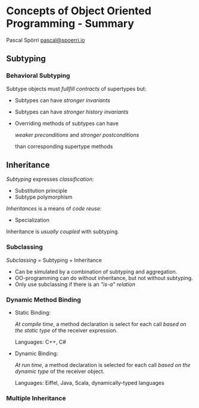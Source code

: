 Concepts of Object Oriented Programming - Summary
=================================================
Pascal Spörri <pascal@spoerri.io>

## Subtyping

### Behavioral Subtyping

Subtype objects must *fullfill contracts* of supertypes but:

* Subtypes can have *stronger invariants*
* Subtypes can have *stronger history invariants*
* Overriding methods of subtypes can have 

	_weaker preconditions_ and _stronger postconditions_

	than corresponding supertype methods

## Inheritance

_Subtyping_ expresses _classification_:

* Substitution principle
* Subtype polymorphism

_Inheritances_ is a means of _code reuse_:

* Specialization

Inheritance is _usually coupled_ with subtyping. 

### Subclassing

_Subclassing_ = Subtyping + Inheritance

* Can be simulated by a combination of subtyping and aggregation. 
* OO-programming can do without inheritance, but not without subtyping. 
* Only use subclassing if there is an _"is-a" relation_

### Dynamic Method Binding

* Static  Binding:
	
	_At compile time_, a method declaration is select for each call _based on the static type_ of the receiver expression.

	Languages: C++, C#

* Dynamic Binding:

	_At run time_, a method declaration is selected for each call _based on the dynamic type_ of the receiver object.

	Languages: Eiffel, Java, Scala, dynamically-typed languages

	
### Multiple Inheritance


